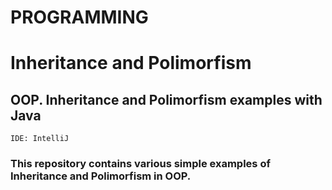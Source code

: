 # PROGRAMMING
# Inheritance and Polimorfism
## OOP. Inheritance and Polimorfism examples with Java
```IDE: IntelliJ```

### This repository contains various simple examples of Inheritance and Polimorfism in OOP.
